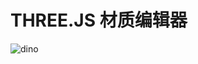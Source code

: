 # THREE.JS 材质编辑器

![dino](https://threejs-material-editor-1251216093.cos.ap-guangzhou.myqcloud.com/editor-dino.jpg)
